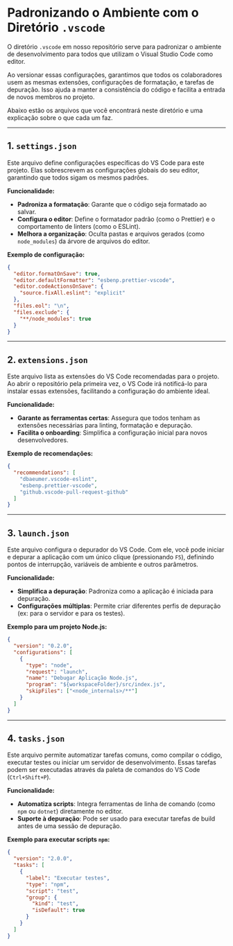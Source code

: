# Padronizando o Ambiente com o Diretório `.vscode`

O diretório `.vscode` em nosso repositório serve para padronizar o ambiente de desenvolvimento para todos que utilizam o Visual Studio Code como editor.

Ao versionar essas configurações, garantimos que todos os colaboradores usem as mesmas extensões, configurações de formatação, e tarefas de depuração. Isso ajuda a manter a consistência do código e facilita a entrada de novos membros no projeto.

Abaixo estão os arquivos que você encontrará neste diretório e uma explicação sobre o que cada um faz.

---

## 1. `settings.json`

Este arquivo define configurações específicas do VS Code para este projeto. Elas sobrescrevem as configurações globais do seu editor, garantindo que todos sigam os mesmos padrões.

**Funcionalidade:**

- **Padroniza a formatação**: Garante que o código seja formatado ao salvar.
- **Configura o editor**: Define o formatador padrão (como o Prettier) e o comportamento de linters (como o ESLint).
- **Melhora a organização**: Oculta pastas e arquivos gerados (como `node_modules`) da árvore de arquivos do editor.

**Exemplo de configuração:**

```json
{
  "editor.formatOnSave": true,
  "editor.defaultFormatter": "esbenp.prettier-vscode",
  "editor.codeActionsOnSave": {
    "source.fixAll.eslint": "explicit"
  },
  "files.eol": "\n",
  "files.exclude": {
    "**/node_modules": true
  }
}
```

---

## 2. `extensions.json`

Este arquivo lista as extensões do VS Code recomendadas para o projeto. Ao abrir o repositório pela primeira vez, o VS Code irá notificá-lo para instalar essas extensões, facilitando a configuração do ambiente ideal.

**Funcionalidade:**

- **Garante as ferramentas certas**: Assegura que todos tenham as extensões necessárias para linting, formatação e depuração.
- **Facilita o onboarding**: Simplifica a configuração inicial para novos desenvolvedores.

**Exemplo de recomendações:**

```json
{
  "recommendations": [
    "dbaeumer.vscode-eslint",
    "esbenp.prettier-vscode",
    "github.vscode-pull-request-github"
  ]
}
```

---

## 3. `launch.json`

Este arquivo configura o depurador do VS Code. Com ele, você pode iniciar e depurar a aplicação com um único clique (pressionando `F5`), definindo pontos de interrupção, variáveis de ambiente e outros parâmetros.

**Funcionalidade:**

- **Simplifica a depuração**: Padroniza como a aplicação é iniciada para depuração.
- **Configurações múltiplas**: Permite criar diferentes perfis de depuração (ex: para o servidor e para os testes).

**Exemplo para um projeto Node.js:**

```json
{
  "version": "0.2.0",
  "configurations": [
    {
      "type": "node",
      "request": "launch",
      "name": "Debugar Aplicação Node.js",
      "program": "${workspaceFolder}/src/index.js",
      "skipFiles": ["<node_internals>/**"]
    }
  ]
}
```

---

## 4. `tasks.json`

Este arquivo permite automatizar tarefas comuns, como compilar o código, executar testes ou iniciar um servidor de desenvolvimento. Essas tarefas podem ser executadas através da paleta de comandos do VS Code (`Ctrl+Shift+P`).

**Funcionalidade:**

- **Automatiza scripts**: Integra ferramentas de linha de comando (como `npm` ou `dotnet`) diretamente no editor.
- **Suporte à depuração**: Pode ser usado para executar tarefas de build antes de uma sessão de depuração.

**Exemplo para executar scripts `npm`:**

```json
{
  "version": "2.0.0",
  "tasks": [
    {
      "label": "Executar testes",
      "type": "npm",
      "script": "test",
      "group": {
        "kind": "test",
        "isDefault": true
      }
    }
  ]
}
```
